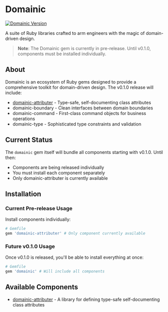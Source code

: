 # Domainic

[![Domainic Version](https://badge.fury.io/rb/domainic.svg)](https://rubygems.org/gems/domainic)

A suite of Ruby libraries crafted to arm engineers with the magic of domain-driven design.

> **Note**: The Domainic gem is currently in pre-release. Until v0.1.0, components must be installed individually.

## About

Domainic is an ecosystem of Ruby gems designed to provide a comprehensive toolkit for domain-driven design. The v0.1.0
release will include:

* [domainic-attributer](https://github.com/domainic/domainic-attributer) - Type-safe, self-documenting class attributes
* domainic-boundary - Clean interfaces between domain boundaries
* domainic-command - First-class command objects for business operations
* domainic-type - Sophisticated type constraints and validation

## Current Status

The `domainic` gem itself will bundle all components starting with v0.1.0. Until then:

* Components are being released individually
* You must install each component separately
* Only domainic-attributer is currently available

## Installation

### Current Pre-release Usage

Install components individually:

```ruby
# Gemfile
gem 'domainic-attributer' # Only component currently available
```

### Future v0.1.0 Usage

Once v0.1.0 is released, you'll be able to install everything at once:

```ruby
# Gemfile
gem 'domainic' # Will include all components
```

## Available Components

* [domainic-attributer](./domainic-attributer/README.md) - A library for defining type-safe self-documenting class
  attributes
